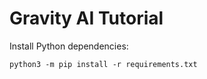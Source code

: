 # Gravity AI Tutorial

Install Python dependencies:

```
python3 -m pip install -r requirements.txt
```
